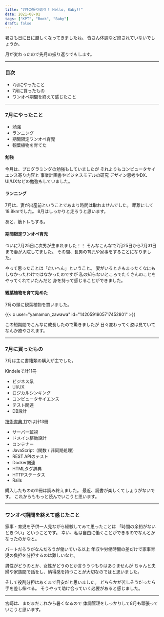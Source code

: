 ```yaml
---
title: "7月の振り返り！ Hello, Baby!!"
date: 2021-08-01
tags: ["KPT", "Book", "Baby"]
draft: false
---
```


暑さも日に日に厳しくなってきましたね。
皆さん体調など崩されていないでしょうか。

月が変わったので先月の振り返りでもします。

---

### 目次

- 7月にやったこと
- 7月に買ったもの
- ワンオペ期間を終えて感じたこと

---

### 7月にやったこと

- 勉強
- ランニング
- 期間限定ワンオペ育児
- 観葉植物を育てた

#### 勉強

今月は、プログラミングの勉強もしていましたが
それよりもコンピュータサイエンス寄り内容と
事業計画書やビジネスモデルの研究
デザイン思考やDX、UI/UXなどの勉強もしていました。

#### ランニング

7月は、妻が出産前ということであまり時間は取れませんでした。
距離にして18.8kmでした。
8月はしっかりと走ろうと思います。

あと、筋トレもする。

#### 期間限定ワンオペ育児

ついに7月25日に次男が生まれました！！
そんなこんなで7月25日から7月31日まで妻が入院してました。
その間、長男の育児や家事をすることになりました。

やって思ったことは「たいへん」ということ。
妻がいるときもまったくなにもしなかったわけではなかったのですが
私の知らないところでたくさんのことをやってくれていたんだと
身を持って感じることができました。

#### 観葉植物を育て始めた

7月の頭に観葉植物を買いました。

{{< x user="yamamon_zawawa" id="1420591905717452801" >}}

この短期間でこんなに成長したので驚きましたが
日々変わってく姿は見ていてなんか癒やされます。

---

### 7月に買ったもの

7月は主に書籍類の購入が主でした。

Kindeleで計11冊

- ビジネス系
- UI/UX
- ロジカルシンキング
- コンピュータサイエンス
- テスト関連
- DB設計

[技術書典 11](https://techbookfest.org/)では計13冊

- サーバー監視
- ドメイン駆動設計
- コンテナー
- JavaScript（関数 / 非同期処理）
- REST APIのテスト
- Docker関連
- HTMLタグ辞典
- HTTPステータス
- Rails

購入したものの11冊は読み終えました。
最近、読書が楽しくてしょうがないです。
これからももっと読んでいこうと思います。

---

### ワンオペ期間を終えて感じたこと

家事・育児を子供一人見ながら経験してみて思ったことは
「時間の余裕がないときつい」ということです。
幸い、私は自由に働くことができるのでなんとかなったのかなと。

パートだろうがなんだろうが働いている以上
年収や労働時間の差だけで家事育児の負担を分担するのは難しいなと。

男性がどうのとか、女性がどうのとか言ううつもりはありませんが
ちゃんと夫婦や家族間で話をし、納得感を持つことが大切なのではと思いました。

そして役割分担はあくまで目安だと思いました。
どちらかが苦しそうだったら手を差し伸べる。
そうやって助け合っていく必要があると感じました。

---

宮崎は、まだまだこれから暑くなるので
体調管理をしっかりして8月も頑張っていこうと思います。
